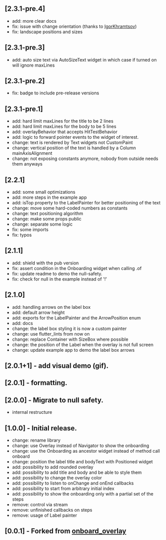 ## [2.3.1-pre.4]
  - add: more clear docs
  - fix: issue with change orientation (thanks to [IgorKhramtsov](https://github.com/IgorKhramtsov))
  - fix: landscape positions and sizes

## [2.3.1-pre.3]
  - add: auto size text via AutoSizeText widget in which case if turned on will ignore maxLines

## [2.3.1-pre.2]
  - fix: badge to include pre-release versions

## [2.3.1-pre.1]
  - add: hard limit maxLines for the title to be 2 lines
  - add: hard limit maxLines for the body to be 5 lines
  - add: overlayBehavior that accepts HitTestBehavior
  - add: logic to forward pointer events to the widget of interest.
  - change: text is rendered by Text widgets not CustomPaint
  - change: vertical position of the text is handled by a Column mainAxisAlignment
  - change: not exposing constants anymore, nobody from outside needs them anyways

## [2.2.1]
  - add: some small optimizations
  - add: more steps in the example app
  - add: isTop property to the LabelPainter for better positioning of the text
  - change: move some hard-coded numbers as constants
  - change: text positioning algorithm
  - change: make some props public
  - change: separate some logic
  - fix: some imports
  - fix: typos


## [2.1.1]
  - add: shield with the pub version
  - fix: assert condition in the Onboarding widget when calling .of
  - fix: update readme to demo the null-safety.
  - fix: check for null in the example instead of '!'

## [2.1.0]

  - add: handling arrows on the label box
  - add: default arrow height
  - add: exports for the LabelPainter and the ArrowPosition enum
  - add: docs
  - change: the label box styling it is now a custom painter
  - change: use flutter_lints from now on
  - change: replace Container with SizeBox where possible
  - change: the position of the Label when the overlay is not full screen
  - change: update example app to demo the label box arrows


## [2.0.1+1] - add visual demo (gif).

## [2.0.1] - formatting.

## [2.0.0] - Migrate to null safety.

- internal restructure

## [1.0.0] - Initial release.

- change: rename library
- change: use Overlay instead of Navigator to show the onboarding
- change: use the Onboarding as ancestor widget instead of method call onboard
- change: position the label title and bodyText with Positioned widget
- add: possibility to add rounded overlay
- add: possibility to add title and body and be able to style them
- add: possibility to change the overlay color
- add: possibility to listen to onChange and onEnd callbacks
- add: possibility to start from arbitrary initial index
- add: possibility to show the onboarding only with a partial set of the steps
- remove: control via stream
- remove: unfinished callbacks on steps
- remove: usage of Label painter

## [0.0.1] - Forked from [onboard_overlay](https://github.com/lucaslcode/onboard_overlay)
